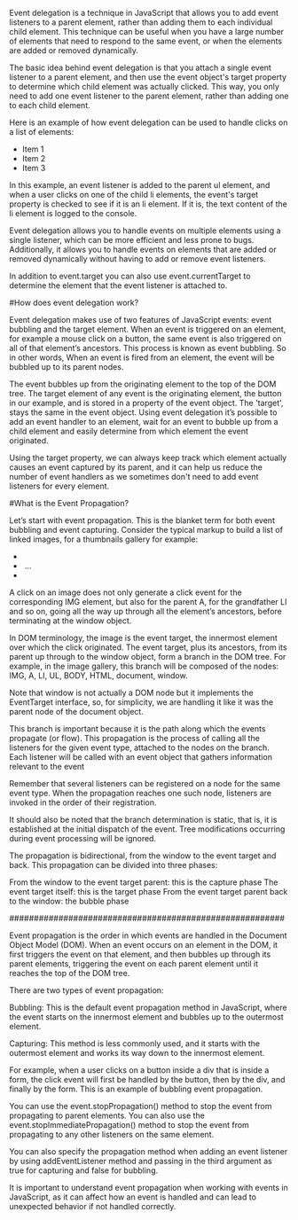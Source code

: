 Event delegation is a technique in JavaScript that allows you to add event listeners to a parent element, rather than adding them to each individual child element. This technique can be useful when you have a large number of elements that need to respond to the same event, or when the elements are added or removed dynamically.

The basic idea behind event delegation is that you attach a single event listener to a parent element, and then use the event object's target property to determine which child element was actually clicked. This way, you only need to add one event listener to the parent element, rather than adding one to each child element.

Here is an example of how event delegation can be used to handle clicks on a list of elements:

<ul id="list">
  <li>Item 1</li>
  <li>Item 2</li>
  <li>Item 3</li>
</ul>

<script>
  var list = document.getElementById("list");
  list.addEventListener("click", function(event) {
    if (event.target && event.target.nodeName == "LI") {
      console.log("List item clicked: " + event.target.innerHTML);
    }
  });
</script>

In this example, an event listener is added to the parent ul element, and when a user clicks on one of the child li elements, the event's target property is checked to see if it is an li element. If it is, the text content of the li element is logged to the console.

Event delegation allows you to handle events on multiple elements using a single listener, which can be more efficient and less prone to bugs. Additionally, it allows you to handle events on elements that are added or removed dynamically without having to add or remove event listeners.

In addition to event.target you can also use event.currentTarget to determine the element that the event listener is attached to.

#How does event delegation work?

Event delegation makes use of two features of JavaScript events: event bubbling and the target element. When an event is triggered on an element, for example a mouse click on a button, the same event is also triggered on all of that element’s ancestors. This process is known as event bubbling. So in other words, When an event is fired from an element, the event will be bubbled up to its parent nodes.

The event bubbles up from the originating element to the top of the DOM tree. The target element of any event is the originating element, the button in our example, and is stored in a property of the event object. The 'target', stays the same in the event object. Using event delegation it’s possible to add an event handler to an element, wait for an event to bubble up from a child element and easily determine from which element the event originated.

Using the target property, we can always keep track which element actually causes an event captured by its parent, and it can help us reduce the number of event handlers as we sometimes don't need to add event listeners for every element.

#What is the Event Propagation?

Let’s start with event propagation. This is the blanket term for both event bubbling and event capturing. Consider the typical markup to build a list of linked images, for a thumbnails gallery for example:

<ul>
    <li><a href="..."><img src="..." alt=""></a>
    <li><a href="..."><img src="..." alt=""></a>
    ...
    <li><a href="..."><img src="..." alt=""></a>
</ul>
A click on an image does not only generate a click event for the corresponding IMG element, but also for the parent A, for the grandfather LI and so on, going all the way up through all the element’s ancestors, before terminating at the window object.

In DOM terminology, the image is the event target, the innermost element over which the click originated. The event target, plus its ancestors, from its parent up through to the window object, form a branch in the DOM tree. For example, in the image gallery, this branch will be composed of the nodes: IMG, A, LI, UL, BODY, HTML, document, window.

Note that window is not actually a DOM node but it implements the EventTarget interface, so, for simplicity, we are handling it like it was the parent node of the document object.

This branch is important because it is the path along which the events propagate (or flow). This propagation is the process of calling all the listeners for the given event type, attached to the nodes on the branch. Each listener will be called with an event object that gathers information relevant to the event

Remember that several listeners can be registered on a node for the same event type. When the propagation reaches one such node, listeners are invoked in the order of their registration.

It should also be noted that the branch determination is static, that is, it is established at the initial dispatch of the event. Tree modifications occurring during event processing will be ignored.

The propagation is bidirectional, from the window to the event target and back. This propagation can be divided into three phases:

From the window to the event target parent: this is the capture phase The event target itself: this is the target phase From the event target parent back to the window: the bubble phase

########################################################

Event propagation is the order in which events are handled in the Document Object Model (DOM). When an event occurs on an element in the DOM, it first triggers the event on that element, and then bubbles up through its parent elements, triggering the event on each parent element until it reaches the top of the DOM tree.

There are two types of event propagation:

Bubbling: This is the default event propagation method in JavaScript, where the event starts on the innermost element and bubbles up to the outermost element.

Capturing: This method is less commonly used, and it starts with the outermost element and works its way down to the innermost element.

For example, when a user clicks on a button inside a div that is inside a form, the click event will first be handled by the button, then by the div, and finally by the form. This is an example of bubbling event propagation.

You can use the event.stopPropagation() method to stop the event from propagating to parent elements.
You can also use the event.stopImmediatePropagation() method to stop the event from propagating to any other listeners on the same element.

You can also specify the propagation method when adding an event listener by using addEventListener method and passing in the third argument as true for capturing and false for bubbling.

It is important to understand event propagation when working with events in JavaScript, as it can affect how an event is handled and can lead to unexpected behavior if not handled correctly.
